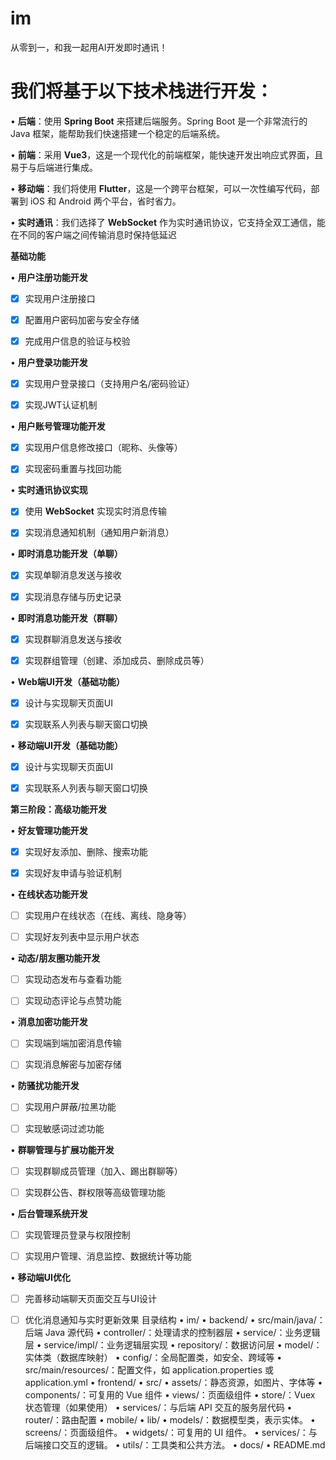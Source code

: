 # im
从零到一，和我一起用AI开发即时通讯！

# 我们将基于以下技术栈进行开发：
• **后端**：使用 **Spring Boot** 来搭建后端服务。Spring Boot 是一个非常流行的 Java 框架，能帮助我们快速搭建一个稳定的后端系统。

• **前端**：采用 **Vue3**，这是一个现代化的前端框架，能快速开发出响应式界面，且易于与后端进行集成。

• **移动端**：我们将使用 **Flutter**，这是一个跨平台框架，可以一次性编写代码，部署到 iOS 和 Android 两个平台，省时省力。

• **实时通讯**：我们选择了 **WebSocket** 作为实时通讯协议，它支持全双工通信，能在不同的客户端之间传输消息时保持低延迟


**基础功能**

• **用户注册功能开发**

- [x] 实现用户注册接口

- [x] 配置用户密码加密与安全存储

- [x] 完成用户信息的验证与校验

• **用户登录功能开发**

- [x] 实现用户登录接口（支持用户名/密码验证）

- [x] 实现JWT认证机制

• **用户账号管理功能开发**

- [x] 实现用户信息修改接口（昵称、头像等）

- [x] 实现密码重置与找回功能

• **实时通讯协议实现**

- [x] 使用 **WebSocket** 实现实时消息传输

- [x] 实现消息通知机制（通知用户新消息）

• **即时消息功能开发（单聊）**

- [x] 实现单聊消息发送与接收

- [x] 实现消息存储与历史记录

• **即时消息功能开发（群聊）**

- [x] 实现群聊消息发送与接收

- [x] 实现群组管理（创建、添加成员、删除成员等）

• **Web端UI开发（基础功能）**

- [x] 设计与实现聊天页面UI

- [x] 实现联系人列表与聊天窗口切换

• **移动端UI开发（基础功能）**

- [x] 设计与实现聊天页面UI

- [x] 实现联系人列表与聊天窗口切换


**第三阶段：高级功能开发**

• **好友管理功能开发**

- [x] 实现好友添加、删除、搜索功能

- [x] 实现好友申请与验证机制

• **在线状态功能开发**

- [ ] 实现用户在线状态（在线、离线、隐身等）

- [ ] 实现好友列表中显示用户状态

• **动态/朋友圈功能开发**

- [ ] 实现动态发布与查看功能

- [ ] 实现动态评论与点赞功能

• **消息加密功能开发**

- [ ] 实现端到端加密消息传输

- [ ] 实现消息解密与加密存储

• **防骚扰功能开发**

- [ ] 实现用户屏蔽/拉黑功能

- [ ] 实现敏感词过滤功能

• **群聊管理与扩展功能开发**

- [ ] 实现群聊成员管理（加入、踢出群聊等）

- [ ] 实现群公告、群权限等高级管理功能

• **后台管理系统开发**

- [ ] 实现管理员登录与权限控制

- [ ] 实现用户管理、消息监控、数据统计等功能

• **移动端UI优化**

- [ ] 完善移动端聊天页面交互与UI设计

- [ ] 优化消息通知与实时更新效果
目录结构
    •   im/
        •   backend/
            •	src/main/java/：后端 Java 源代码
            •	controller/：处理请求的控制器层
            •	service/：业务逻辑层
            •	service/impl/：业务逻辑层实现
            •	repository/：数据访问层
            •	model/：实体类（数据库映射）
            •	config/：全局配置类，如安全、跨域等
            •	src/main/resources/：配置文件，如 application.properties 或 application.yml
        •   frontend/
            •	src/
                •	assets/：静态资源，如图片、字体等
                •	components/：可复用的 Vue 组件
                •	views/：页面级组件
                •	store/：Vuex 状态管理（如果使用）
                •	services/：与后端 API 交互的服务层代码
                •	router/：路由配置
        •   mobile/
            •	lib/
            •	models/：数据模型类，表示实体。
            •	screens/：页面级组件。
            •	widgets/：可复用的 UI 组件。
            •	services/：与后端接口交互的逻辑。
            •	utils/：工具类和公共方法。
        •   docs/
        •   README.md

